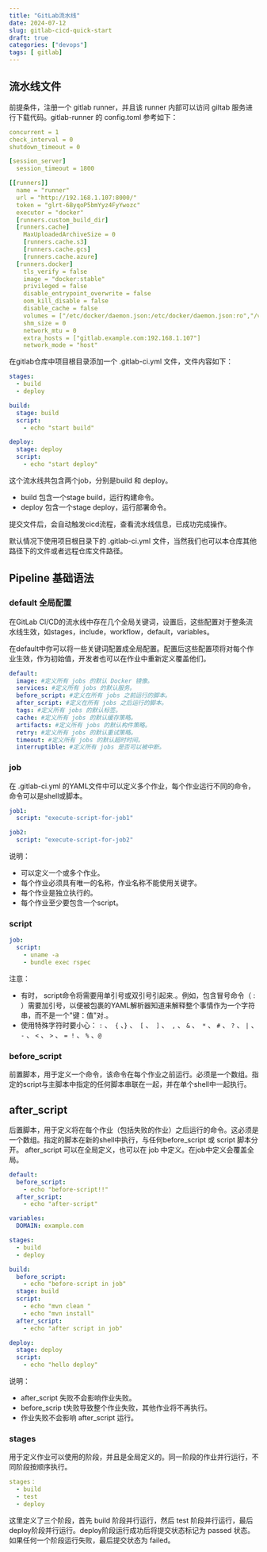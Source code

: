 ```yaml
---
title: "GitLab流水线"
date: 2024-07-12
slug: gitlab-cicd-quick-start
draft: true
categories: ["devops"]
tags: [ gitlab]
---
```


## 流水线文件

前提条件，注册一个 gitlab runner，并且该 runner 内部可以访问 giltab 服务进行下载代码。gitlab-runner 的 config.toml 参考如下：

```yaml
concurrent = 1
check_interval = 0
shutdown_timeout = 0

[session_server]
  session_timeout = 1800

[[runners]]
  name = "runner"
  url = "http://192.168.1.107:8000/"
  token = "glrt-6ByqoP5bmYyz4FyYwozc"
  executor = "docker"
  [runners.custom_build_dir]
  [runners.cache]
    MaxUploadedArchiveSize = 0
    [runners.cache.s3]
    [runners.cache.gcs]
    [runners.cache.azure]
  [runners.docker]
    tls_verify = false
    image = "docker:stable"
    privileged = false
    disable_entrypoint_overwrite = false
    oom_kill_disable = false
    disable_cache = false
    volumes = ["/etc/docker/daemon.json:/etc/docker/daemon.json:ro","/var/run/docker.sock:/var/run/docker.sock","/.m2", "/cache"]
    shm_size = 0
    network_mtu = 0
    extra_hosts = ["gitlab.example.com:192.168.1.107"]
    network_mode = "host"
```

在gitlab仓库中项目根目录添加一个 .gitlab-ci.yml 文件，文件内容如下：

```yaml
stages:
  - build
  - deploy

build:
  stage: build
  script:
    - echo "start build"

deploy:
  stage: deploy
  script:
    - echo "start deploy"
```

这个流水线共包含两个job，分别是build 和 deploy。

- build 包含一个stage build，运行构建命令。
- deploy 包含一个stage deploy，运行部署命令。

提交文件后，会自动触发cicd流程，查看流水线信息，已成功完成操作。

默认情况下使用项目根目录下的 .gitlab-ci.yml 文件，当然我们也可以本仓库其他路径下的文件或者远程仓库文件路径。

## Pipeline 基础语法

### default 全局配置

在GitLab CI/CD的流水线中存在几个全局关键词，设置后，这些配置对于整条流水线生效，如stages，include，workflow，default，variables。

在default中你可以将一些关键词配置成全局配置。配置后这些配置项将对每个作业生效，作为初始值，开发者也可以在作业中重新定义覆盖他们。

```yaml
default:
  image: #定义所有 jobs 的默认 Docker 镜像。
  services: #定义所有 jobs 的默认服务。
  before_script: #定义在所有 jobs 之前运行的脚本。
  after_script: #定义在所有 jobs 之后运行的脚本。
  tags: #定义所有 jobs 的默认标签。
  cache: #定义所有 jobs 的默认缓存策略。
  artifacts: #定义所有 jobs 的默认构件策略。
  retry: #定义所有 jobs 的默认重试策略。
  timeout: #定义所有 jobs 的默认超时时间。
  interruptible: #定义所有 jobs 是否可以被中断。
```

### job

在 .gitlab-ci.yml 的YAML文件中可以定义多个作业，每个作业运行不同的命令，命令可以是shell或脚本。

```yaml
job1:
  script: "execute-script-for-job1"

job2:
  script: "execute-script-for-job2"
```

说明：

- 可以定义一个或多个作业。
- 每个作业必须具有唯一的名称，作业名称不能使用关键字。
- 每个作业是独立执行的。
- 每个作业至少要包含一个script。

### script

```yaml
job:
  script:
    - uname -a
    - bundle exec rspec
```

注意：

- 有时， script命令将需要用单引号或双引号引起来.。例如，包含冒号命令（ : ）需要加引号，以便被包裹的YAML解析器知道来解释整个事情作为一个字符串，而不是一个"键：值"对.。
- 使用特殊字符时要小心： `:` 、` {` 、`}` 、` [` 、` ]` 、` ,` 、 `&` 、` *` 、 `#` 、 `?` 、 `|` 、 `-` 、 `<` 、 `>` 、 `= !` 、 `%` 、`@` 

### before_script

前置脚本，用于定义一个命令，该命令在每个作业之前运行。必须是一个数组。指定的script与主脚本中指定的任何脚本串联在一起，并在单个shell中一起执行。

## after_script

后置脚本，用于定义将在每个作业（包括失败的作业）之后运行的命令。这必须是一个数组。指定的脚本在新的shell中执行，与任何before_script 或 script 脚本分开。
after_script 可以在全局定义，也可以在 job 中定义。在job中定义会覆盖全局。

```yaml
default:
  before_script:
    - echo "before-script!!"
  after_script:
    - echo "after-script"

variables:
  DOMAIN: example.com

stages:
  - build
  - deploy

build:
  before_script:
    - echo "before-script in job"
  stage: build
  script:
    - echo "mvn clean "
    - echo "mvn install"
  after_script:
    - echo "after script in job"

deploy:
  stage: deploy
  script:
    - echo "hello deploy"
```

说明：

- after_script 失败不会影响作业失败。
- before_scrip t失败导致整个作业失败，其他作业将不再执行。
- 作业失败不会影响 after_script 运行。

### stages

用于定义作业可以使用的阶段，并且是全局定义的。同一阶段的作业并行运行，不同阶段按顺序执行。

```yaml
stages：
  - build
  - test
  - deploy
```

这里定义了三个阶段，首先 build 阶段并行运行，然后 test 阶段并行运行，最后deploy阶段并行运行。deploy阶段运行成功后将提交状态标记为 passed 状态。如果任何一个阶段运行失败，最后提交状态为 failed。

